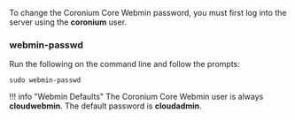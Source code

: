 To change the Coronium Core Webmin password, you must first log into the server using the __coronium__ user.

### webmin-passwd

Run the following on the command line and follow the prompts:

```
sudo webmin-passwd
```

!!! info "Webmin Defaults"
    The Coronium Core Webmin user is always __cloudwebmin__. The default password is __cloudadmin__.